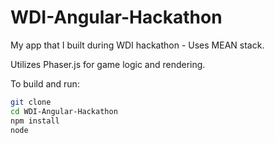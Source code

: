 # WDI-Angular-Hackathon
My app that I built during WDI hackathon - Uses MEAN stack.

Utilizes Phaser.js for game logic and rendering.

To build and run:

```bash
git clone
cd WDI-Angular-Hackathon
npm install
node
```
